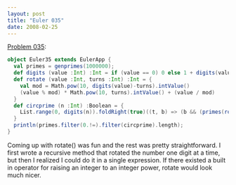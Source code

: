 ```yaml
---
layout: post
title: "Euler 035"
date: 2008-02-25
---
```


[Problem 035]\:

```scala
object Euler35 extends EulerApp {
  val primes = genprimes(1000000);
  def digits (value :Int) :Int = if (value == 0) 0 else 1 + digits(value/10);
  def rotate (value :Int, turns :Int) :Int = {
    val mod = Math.pow(10, digits(value)-turns).intValue()
    (value % mod) * Math.pow(10, turns).intValue() + (value / mod)
  }
  def circprime (n :Int) :Boolean = {
    List.range(0, digits(n)).foldRight(true)((t, b) => (b && (primes(rotate(n, t)) != 0)))
  }
  println(primes.filter(0.!=).filter(circprime).length);
}
```
Coming up with rotate() was fun and the rest was pretty straightforward. I first wrote a recursive method that rotated the number one digit at a time, but then I realized I could do it in a single expression. If there existed a built in operator for raising an integer to an integer power, rotate would look much nicer.



[Problem 035]: http://projecteuler.net/index.php?section=problems&id=35
